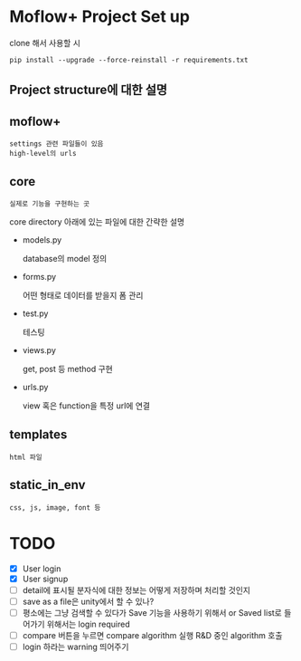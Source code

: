 # Moflow+ Project Set up

clone 해서 사용할 시

```
pip install --upgrade --force-reinstall -r requirements.txt
```

## Project structure에 대한 설명

## moflow+

    settings 관련 파일들이 있음
    high-level의 urls

## core

    실제로 기능을 구현하는 곳

core directory 아래에 있는 파일에 대한 간략한 설명

- models.py

  database의 model 정의

- forms.py

  어떤 형태로 데이터를 받을지 폼 관리

- test.py

  테스팅

- views.py

  get, post 등 method 구현

- urls.py

  view 혹은 function을 특정 url에 연결

## templates

    html 파일

## static_in_env

    css, js, image, font 등

# TODO
- [x] User login
- [x] User signup
- [ ] detail에 표시될 분자식에 대한 정보는 어떻게 저장하며 처리할 것인지
- [ ] save as a file은 unity에서 할 수 있나?
- [ ] 평소에는 그냥 검색할 수 있다가 Save 기능을 사용하기 위해서 or Saved list로 들어가기 위해서는 login required
- [ ] compare 버튼을 누르면 compare algorithm 실행 R&D 중인 algorithm 호출
- [ ] login 하라는 warning 띄어주기